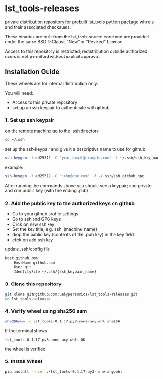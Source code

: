 # lst_tools-releases
private distribution repository for prebuilt lst_tools python package wheels and their associated checksums.

These binaries are built from the lst_tools source code and are provided under the same BSD 3-Clause “New” or “Revised” License.

Access to this repository is restricted; redistribution outside authorized users is not permitted without explicit approval.

## Installation Guide

These wheels are for internal distribution only.

You will need:
- Access to this private repository
- set up an ssh keypair to authenticate with github

### 1. Set up ssh keypair
on the remote machine go to the .ssh directory
```bash
cd ~/.ssh
```
set up the ssh-keypair and give it a descriptive name to use for github
```bash
ssh-keygen -t ed25519 -C "your_email@example.com" -f ~/.ssh/ssh_key_name
```
example:
```bash
ssh-keygen -t ed25519 -C "john@doe.com" -f ~/.ssh/ssh_github_hpc
```

After running the commands above you should see a keypair; one private and one public key (with the ending .pub)

### 2. Add the public key to the authorized keys on github
- Go to your github profile settings
- Go to ssh and GPG keys
- Click on new ssh key
- Set the key title; e.g. ssh_{machine_name}
- drop the public key (contents of the .pub key) in the key field
- click on add ssh key

update .ssh/config file

```bash
Host github.com
    HostName github.com
    User git
    IdentityFile ~/.ssh/{ssh_keypair_name}
```

### 3. Clone this repository
```bash
git clone git@github.com:uahypersonics/lst_tools-releases.git
cd lst_tools-releases
```

### 4. Verify wheel using sha256 sum
```bash
sha256sum -c lst_tools-0.1.17-py3-none-any.whl.sha256
```

If the terminal shows
```bash
lst_tools-0.1.17-py3-none-any.whl: OK
```

the wheel is verified

### 5. Install Wheel

```bash
pip install --user ./lst_tools-0.1.17-py3-none-any.whl
```
